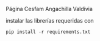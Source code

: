 Página Cesfam Angachilla Valdivia

instalar las librerías requeridas con

```
pip install -r requirements.txt
```